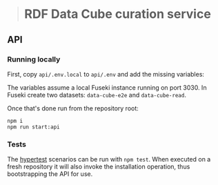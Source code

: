 > # RDF Data Cube curation service

## API

### Running locally

First, copy `api/.env.local` to `api/.env` and add the missing variables:

The variables assume a local Fuseki instance running on port 3030. In Fuseki
create two datasets: `data-cube-e2e` and `data-cube-read`.

Once that's done run from the repository root:

```
npm i
npm run start:api
```

### Tests

The [hypertest](https://testing.hypermedia.app) scenarios can be run with 
`npm test`. When executed on a fresh repository it will also invoke 
the installation operation, thus bootstrapping the API for use. 
